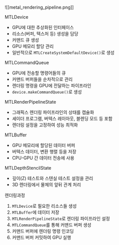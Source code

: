 

![[metal_rendering_pipeline.png]]

MTLDevice
- GPU에 대한 추상화된 인터페이스
- 리소스(버퍼, 텍스처 등) 생성을 담당
- 커맨드 큐 생성
- GPU 메모리 할당 관리
- 일반적으로 `MTLCreateSystemDefaultDevice()`로 생성

MTLCommandQueue
- GPU에 전송할 명령어들의 큐
- 커맨드 버퍼들을 순차적으로 관리
- 렌더링 명령을 GPU에 전달하는 파이프라인
- `device.makeCommandQueue()`로 생성

MTLRenderPipelineState
- 그래픽스 렌더링 파이프라인의 상태를 캡슐화
- 셰이더 프로그램, 버텍스 레이아웃, 블렌딩 모드 등 포함
- 렌더링 설정을 고정하여 성능 최적화

MTLBuffer
- GPU 메모리에 할당된 데이터 버퍼
- 버텍스 데이터, 변환 행렬 등을 저장
- CPU-GPU 간 데이터 전송에 사용

MTLDepthStencilState
- 깊이(Z) 테스트와 스텐실 테스트 설정을 관리
- 3D 렌더링에서 물체의 앞뒤 관계 처리

렌더링과정
1. `MTLDevice`로 필요한 리소스들 생성
2. `MTLBuffer`에 데이터 저장
3. `MTLRenderPipelineState`로 렌더링 파이프라인 설정
4. `MTLCommandQueue`를 통해 커맨드 버퍼 생성
5. 커맨드 버퍼에 렌더링 명령 인코딩
6. 커맨드 버퍼 커밋하여 GPU 실행
